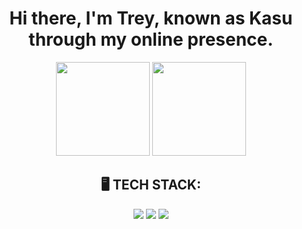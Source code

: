 <h1 align='center'>
  Hi there, I'm Trey, known as Kasu through my online presence.
</h1>
 
<p align='center'>
  <a href="#"><img src="https://github-readme-stats.vercel.app/api?username=kasualkid12&count_private=true&show_icons=true&theme=transparent" height="150"></a>
  <a href="#"><img src="https://github-readme-stats.vercel.app/api/top-langs/?username=kasualkid12&size_weight=0.5&count_weight=0.5&layout=compact&theme=transparent" height="150"></a>
</p>

<h2 align='center'>
🖥 TECH STACK:
</h2>
<div align='center'>
  <img src='https://img.shields.io/badge/JavaScript-323330?style=for-the-badge&logo=javascript&logoColor=F7DF1E'/>
  <img src='https://img.shields.io/badge/HTML5-E34F26?style=for-the-badge&logo=html5&logoColor=white'/>
  <img src='https://img.shields.io/badge/CSS3-1572B6?style=for-the-badge&logo=css3&logoColor=white'/>
</div>
<!--
**kasualkid12/kasualkid12** is a ✨ _special_ ✨ repository because its `README.md` (this file) appears on your GitHub profile.

Here are some ideas to get you started:

- 🔭 I’m currently working on ...
- 🌱 I’m currently learning ...
- 👯 I’m looking to collaborate on ...
- 🤔 I’m looking for help with ...
- 💬 Ask me about ...
- 📫 How to reach me: ...
- 😄 Pronouns: ...
- ⚡ Fun fact: ...
-->
